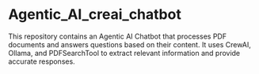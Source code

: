 # Agentic_AI_creai_chatbot
This repository contains an Agentic AI Chatbot that processes PDF documents and answers questions based on their content. It uses CrewAI, Ollama, and PDFSearchTool to extract relevant information and provide accurate responses.

